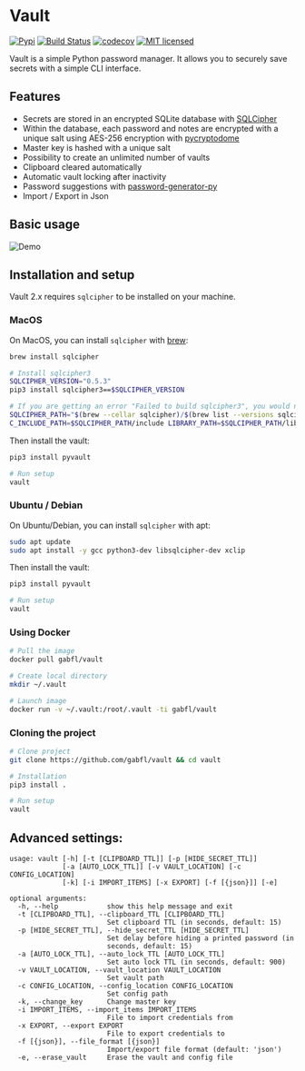 # Vault

[![Pypi](https://img.shields.io/pypi/v/pyvault.svg)](https://pypi.org/project/pyvault)
[![Build Status](https://github.com/gabfl/vault/actions/workflows/ci.yml/badge.svg?branch=main)](https://github.com/gabfl/vault/actions)
[![codecov](https://codecov.io/gh/gabfl/vault/branch/main/graph/badge.svg)](https://codecov.io/gh/gabfl/vault)
[![MIT licensed](https://img.shields.io/badge/license-MIT-green.svg)](https://raw.githubusercontent.com/gabfl/vault/main/LICENSE)

Vault is a simple Python password manager. It allows you to securely save secrets with a simple CLI interface.

## Features

 - Secrets are stored in an encrypted SQLite database with [SQLCipher](https://www.zetetic.net/sqlcipher/)
 - Within the database, each password and notes are encrypted with a unique salt using AES-256 encryption with [pycryptodome](http://legrandin.github.io/pycryptodome/)
 - Master key is hashed with a unique salt
 - Possibility to create an unlimited number of vaults
 - Clipboard cleared automatically
 - Automatic vault locking after inactivity
 - Password suggestions with [password-generator-py](https://github.com/gabfl/password-generator-py)
 - Import / Export in Json

## Basic usage

![Demo](https://github.com/gabfl/vault/blob/main/img/demo.gif?raw=true)

## Installation and setup

Vault 2.x requires `sqlcipher` to be installed on your machine.

### MacOS

On MacOS, you can install `sqlcipher` with [brew](https://brew.sh/):
```bash
brew install sqlcipher

# Install sqlcipher3
SQLCIPHER_VERSION="0.5.3"
pip3 install sqlcipher3==$SQLCIPHER_VERSION

# If you are getting an error "Failed to build sqlcipher3", you would need to fix the build flags:
SQLCIPHER_PATH="$(brew --cellar sqlcipher)/$(brew list --versions sqlcipher | tr ' ' '\n' | tail -1)"
C_INCLUDE_PATH=$SQLCIPHER_PATH/include LIBRARY_PATH=$SQLCIPHER_PATH/lib pip3 install sqlcipher3==$SQLCIPHER_VERSION
```

Then install the vault:

```bash
pip3 install pyvault

# Run setup
vault
```

### Ubuntu / Debian

On Ubuntu/Debian, you can install `sqlcipher` with apt:
```bash
sudo apt update
sudo apt install -y gcc python3-dev libsqlcipher-dev xclip
```

Then install the vault:

```bash
pip3 install pyvault

# Run setup
vault
```

### Using Docker

```bash
# Pull the image
docker pull gabfl/vault

# Create local directory
mkdir ~/.vault

# Launch image
docker run -v ~/.vault:/root/.vault -ti gabfl/vault
```

### Cloning the project

```bash
# Clone project
git clone https://github.com/gabfl/vault && cd vault

# Installation
pip3 install .

# Run setup
vault
```

## Advanced settings:

```
usage: vault [-h] [-t [CLIPBOARD_TTL]] [-p [HIDE_SECRET_TTL]]
             [-a [AUTO_LOCK_TTL]] [-v VAULT_LOCATION] [-c CONFIG_LOCATION]
             [-k] [-i IMPORT_ITEMS] [-x EXPORT] [-f [{json}]] [-e]

optional arguments:
  -h, --help            show this help message and exit
  -t [CLIPBOARD_TTL], --clipboard_TTL [CLIPBOARD_TTL]
                        Set clipboard TTL (in seconds, default: 15)
  -p [HIDE_SECRET_TTL], --hide_secret_TTL [HIDE_SECRET_TTL]
                        Set delay before hiding a printed password (in
                        seconds, default: 15)
  -a [AUTO_LOCK_TTL], --auto_lock_TTL [AUTO_LOCK_TTL]
                        Set auto lock TTL (in seconds, default: 900)
  -v VAULT_LOCATION, --vault_location VAULT_LOCATION
                        Set vault path
  -c CONFIG_LOCATION, --config_location CONFIG_LOCATION
                        Set config path
  -k, --change_key      Change master key
  -i IMPORT_ITEMS, --import_items IMPORT_ITEMS
                        File to import credentials from
  -x EXPORT, --export EXPORT
                        File to export credentials to
  -f [{json}], --file_format [{json}]
                        Import/export file format (default: 'json')
  -e, --erase_vault     Erase the vault and config file
```
